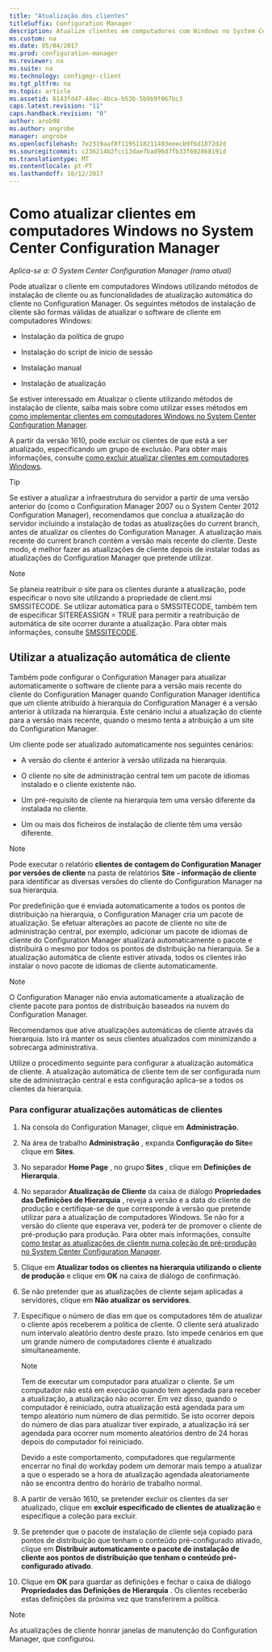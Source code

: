 ```yaml
---
title: "Atualização dos clientes"
titleSuffix: Configuration Manager
description: Atualize clientes em computadores com Windows no System Center Configuration Manager.
ms.custom: na
ms.date: 05/04/2017
ms.prod: configuration-manager
ms.reviewer: na
ms.suite: na
ms.technology: configmgr-client
ms.tgt_pltfrm: na
ms.topic: article
ms.assetid: 6143fd47-48ec-4bca-b53b-5b9b9f067bc3
caps.latest.revision: "11"
caps.handback.revision: "0"
author: arob98
ms.author: angrobe
manager: angrobe
ms.openlocfilehash: 7e2319aaf8f1195118211493eeecb9f6d1872d2d
ms.sourcegitcommit: c236214b2fcc13dae7bad96d7fb33f692868191d
ms.translationtype: MT
ms.contentlocale: pt-PT
ms.lasthandoff: 10/12/2017
---
```

# <a name="how-to-upgrade-clients-for-windows-computers-in-system-center-configuration-manager"></a>Como atualizar clientes em computadores Windows no System Center Configuration Manager

*Aplica-se a: O System Center Configuration Manager (ramo atual)*

Pode atualizar o cliente em computadores Windows utilizando métodos de instalação de cliente ou as funcionalidades de atualização automática do cliente no Configuration Manager. Os seguintes métodos de instalação de cliente são formas válidas de atualizar o software de cliente em computadores Windows:  

-   Instalação da política de grupo  

-   Instalação do script de início de sessão  

-   Instalação manual  

-   Instalação de atualização  

 Se estiver interessado em Atualizar o cliente utilizando métodos de instalação de cliente, saiba mais sobre como utilizar esses métodos em [como implementar clientes em computadores Windows no System Center Configuration Manager](../../../../core/clients/deploy/deploy-clients-to-windows-computers.md).

 A partir da versão 1610, pode excluir os clientes de que está a ser atualizado, especificando um grupo de exclusão. Para obter mais informações, consulte [como excluir atualizar clientes em computadores Windows](exclude-clients-windows.md).  


> [!TIP]  
>  Se estiver a atualizar a infraestrutura do servidor a partir de uma versão anterior do \(como o Configuration Manager 2007 ou o System Center 2012 Configuration Manager\), recomendamos que conclua a atualização do servidor incluindo a instalação de todas as atualizações do current branch, antes de atualizar os clientes do Configuration Manager.   A atualização mais recente do current branch contém a versão mais recente do cliente. Deste modo, é melhor fazer as atualizações de cliente depois de instalar todas as atualizações do Configuration Manager que pretende utilizar.

> [!NOTE]
> Se planeia reatribuir o site para os clientes durante a atualização, pode especificar o novo site utilizando a propriedade de client.msi SMSSITECODE. Se utilizar automática para o SMSSITECODE, também tem de especificar SITEREASSIGN = TRUE para permitir a reatribuição de automática de site ocorrer durante a atualização. Para obter mais informações, consulte [SMSSITECODE](../../deploy/about-client-installation-properties.md#smssitecode).

## <a name="use-automatic-client-upgrade"></a>Utilizar a atualização automática de cliente  
 Também pode configurar o Configuration Manager para atualizar automaticamente o software de cliente para a versão mais recente do cliente do Configuration Manager quando Configuration Manager identifica que um cliente atribuído à hierarquia do Configuration Manager é a versão anterior à utilizada na hierarquia. Este cenário inclui a atualização do cliente para a versão mais recente, quando o mesmo tenta a atribuição a um site do Configuration Manager.  

 Um cliente pode ser atualizado automaticamente nos seguintes cenários:  

-   A versão do cliente é anterior à versão utilizada na hierarquia.  

-   O cliente no site de administração central tem um pacote de idiomas instalado e o cliente existente não.  

-   Um pré-requisito de cliente na hierarquia tem uma versão diferente da instalada no cliente.  

-   Um ou mais dos ficheiros de instalação de cliente têm uma versão diferente.  

> [!NOTE]  
>  Pode executar o relatório **clientes de contagem do Configuration Manager por versões de cliente** na pasta de relatórios **Site - informação de cliente** para identificar as diversas versões do cliente do Configuration Manager na sua hierarquia.  

 Por predefinição que é enviada automaticamente a todos os pontos de distribuição na hierarquia, o Configuration Manager cria um pacote de atualização. Se efetuar alterações ao pacote de cliente no site de administração central, por exemplo, adicionar um pacote de idiomas de cliente do Configuration Manager atualizará automaticamente o pacote e distribuirá o mesmo por todos os pontos de distribuição na hierarquia. Se a atualização automática de cliente estiver ativada, todos os clientes irão instalar o novo pacote de idiomas de cliente automaticamente.  

> [!NOTE]  
>  O Configuration Manager não envia automaticamente a atualização de cliente pacote para pontos de distribuição baseados na nuvem do Configuration Manager.  

 Recomendamos que ative atualizações automáticas de cliente através da hierarquia. Isto irá manter os seus clientes atualizados com minimizando a sobrecarga administrativa.  

 Utilize o procedimento seguinte para configurar a atualização automática de cliente. A atualização automática de cliente tem de ser configurada num site de administração central e esta configuração aplica-se a todos os clientes da hierarquia.  

### <a name="to-configure-automatic-client-upgrades"></a>Para configurar atualizações automáticas de clientes  

1.  Na consola do Configuration Manager, clique em **Administração**.  

2.  Na área de trabalho **Administração** , expanda **Configuração do Site**e clique em **Sites**.  

3.  No separador **Home Page** , no grupo **Sites** , clique em **Definições de Hierarquia**.  

4.  No separador **Atualização de Cliente** da caixa de diálogo **Propriedades das Definições de Hierarquia** , reveja a versão e a data do cliente de produção e certifique-se de que corresponde à versão que pretende utilizar para a atualização de computadores Windows.  Se não for a versão do cliente que esperava ver, poderá ter de promover o cliente de pré-produção para produção. Para obter mais informações, consulte [como testar as atualizações de cliente numa coleção de pré-produção no System Center Configuration Manager](../../../../core/clients/manage/upgrade/test-client-upgrades.md).  

5.  Clique em **Atualizar todos os clientes na hierarquia utilizando o cliente de produção** e clique em **OK** na caixa de diálogo de confirmação.  

6.  Se não pretender que as atualizações de cliente sejam aplicadas a servidores, clique em **Não atualizar os servidores**.  

7.  Especifique o número de dias em que os computadores têm de atualizar o cliente após receberem a política de cliente. O cliente será atualizado num intervalo aleatório dentro deste prazo. Isto impede cenários em que um grande número de computadores cliente é atualizado simultaneamente.

    > [!NOTE]
    > Tem de executar um computador para atualizar o cliente. Se um computador não está em execução quando tem agendada para receber a atualização, a atualização não ocorrer. Em vez disso, quando o computador é reiniciado, outra atualização está agendada para um tempo aleatório num número de dias permitido. Se isto ocorrer depois do número de dias para atualizar tiver expirado, a atualização irá ser agendada para ocorrer num momento aleatórios dentro de 24 horas depois do computador foi reiniciado.
    >     
    > Devido a este comportamento, computadores que regularmente encerrar no final do workday podem um demorar mais tempo a atualizar a que o esperado se a hora de atualização agendada aleatoriamente não se encontra dentro do horário de trabalho normal.

7. A partir de versão 1610, se pretender excluir os clientes da ser atualizado, clique em **excluir especificado de clientes de atualização** e especifique a coleção para excluir.

8.  Se pretender que o pacote de instalação de cliente seja copiado para pontos de distribuição que tenham o conteúdo pré-configurado ativado, clique em **Distribuir automaticamente o pacote de instalação de cliente aos pontos de distribuição que tenham o conteúdo pré-configurado ativado**.  

9. Clique em **OK** para guardar as definições e fechar o caixa de diálogo **Propriedades das Definições de Hierarquia** . Os clientes receberão estas definições da próxima vez que transferirem a política.

>[!NOTE]
>As atualizações de cliente honrar janelas de manutenção do Configuration Manager, que configurou.
